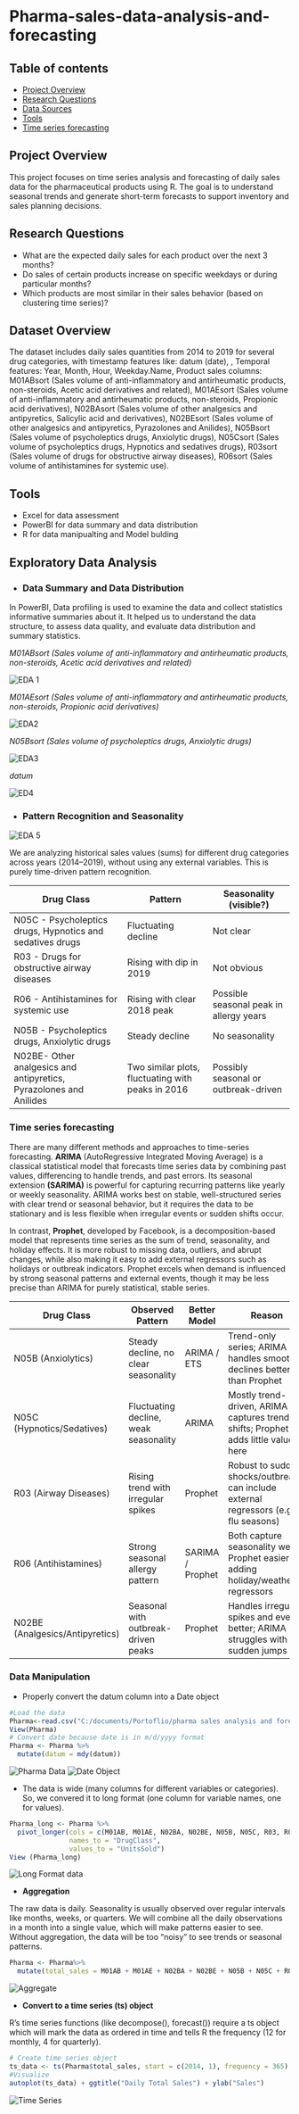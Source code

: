 # Pharma-sales-data-analysis-and-forecasting

## Table of contents
- [Project Overview](#project-overview)
- [Research Questions](#research-questions)
- [Data Sources](#data-sources)
- [Tools](#tools)
- [Time series forecasting](#Time-series-forecasting)

## Project Overview

This project focuses on time series analysis and forecasting of daily sales data for the pharmaceutical products using R. The goal is to understand seasonal trends and generate short-term forecasts to support inventory and sales planning decisions.

## Research Questions

- What are the expected daily sales for each product over the next 3 months?
- Do sales of certain products increase on specific weekdays or during particular months?
- Which products are most similar in their sales behavior (based on clustering time series)?

## Dataset Overview

The dataset includes daily sales quantities from 2014 to 2019 for several drug categories, with timestamp features like: datum (date), , Temporal features: Year, Month, Hour, Weekday.Name, Product sales columns: M01ABsort (Sales volume of anti-inflammatory and antirheumatic products, non-steroids, Acetic acid derivatives and related), M01AEsort (Sales volume of anti-inflammatory and antirheumatic products, non-steroids, Propionic acid derivatives), N02BAsort (Sales volume of other analgesics and antipyretics, Salicylic acid and derivatives), N02BEsort (Sales volume of other analgesics and antipyretics, Pyrazolones and Anilides), N05Bsort (Sales volume of psycholeptics drugs, Anxiolytic drugs), N05Csort (Sales volume of psycholeptics drugs, Hypnotics and sedatives drugs), R03sort (Sales volume of drugs for obstructive airway diseases), R06sort (Sales volume of antihistamines for systemic use). 

## Tools
- Excel for data assessment 
- PowerBI for data summary and data distribution 
- R for data manipualting and Model bulding

## Exploratory Data Analysis

- ### Data Summary and Data Distribution

In PowerBI, Data profiling is used to examine the data and collect statistics informative summaries about it. It helped us to understand the  data structure, to assess data quality, and evaluate data distribution and summary statistics. 

*M01ABsort (Sales volume of anti-inflammatory and antirheumatic products, non-steroids, Acetic acid derivatives and related)*

![EDA 1](https://github.com/user-attachments/assets/6b78f043-9ec6-43b9-816f-3c9ea9cb290c)

*M01AEsort (Sales volume of anti-inflammatory and antirheumatic products, non-steroids, Propionic acid derivatives)*

![EDA2](https://github.com/user-attachments/assets/3f36063e-1f08-4851-8c09-ec631173f299)

*N05Bsort (Sales volume of psycholeptics drugs, Anxiolytic drugs)*

![EDA3](https://github.com/user-attachments/assets/b162819b-fb11-4ed5-81bf-00f5f27d1715)

*datum*

![ED4](https://github.com/user-attachments/assets/2886ad26-fb8a-41d7-bbeb-dbf1200552e8)

- ### Pattern Recognition and Seasonality

![EDA 5](https://github.com/user-attachments/assets/a93604d5-a22a-4e08-9692-abf384c9680f)

We are analyzing historical sales values (sums) for different drug categories across years (2014–2019), without using any external variables. This is purely time-driven pattern recognition.

|Drug Class|Pattern|Seasonality (visible?)|
|----------|-------|----------------------|
|N05C - Psycholeptics drugs, Hypnotics and sedatives drugs|Fluctuating decline|Not clear|
|R03 - Drugs for obstructive airway diseases|Rising with dip in 2019|Not obvious|
|R06 - Antihistamines for systemic use|Rising with clear 2018 peak|Possible seasonal peak in allergy years|
|N05B - Psycholeptics drugs, Anxiolytic drugs|Steady decline|No seasonality|
|N02BE- Other analgesics and antipyretics, Pyrazolones and Anilides|Two similar plots, fluctuating with peaks in 2016|Possibly seasonal or outbreak-driven|

### Time series forecasting

There are many different methods and approaches to time-series forecasting. **ARIMA** (AutoRegressive Integrated Moving Average) is a classical statistical model that forecasts time series data by combining past values, differencing to handle trends, and past errors. Its seasonal extension **(SARIMA)** is powerful for capturing recurring patterns like yearly or weekly seasonality. ARIMA works best on stable, well-structured series with clear trend or seasonal behavior, but it requires the data to be stationary and is less flexible when irregular events or sudden shifts occur.

In contrast, **Prophet**, developed by Facebook, is a decomposition-based model that represents time series as the sum of trend, seasonality, and holiday effects. It is more robust to missing data, outliers, and abrupt changes, while also making it easy to add external regressors such as holidays or outbreak indicators. Prophet excels when demand is influenced by strong seasonal patterns and external events, though it may be less precise than ARIMA for purely statistical, stable series.

|Drug Class|Observed Pattern|Better Model|Reason|
|----------|----------------|------------|------|
|N05B (Anxiolytics)|Steady decline, no clear seasonality|ARIMA / ETS|Trend-only series; ARIMA handles smooth declines better than Prophet|
|N05C (Hypnotics/Sedatives)|Fluctuating decline, weak seasonality|ARIMA|Mostly trend-driven, ARIMA captures trend shifts; Prophet adds little value here|
|R03 (Airway Diseases)|Rising trend with irregular spikes|Prophet|Robust to sudden shocks/outbreaks; can include external regressors (e.g., flu seasons)|
|R06 (Antihistamines)|Strong seasonal allergy pattern|SARIMA / Prophet|Both capture seasonality well; Prophet easier if adding holiday/weather regressors|
|N02BE (Analgesics/Antipyretics)|Seasonal with outbreak-driven peaks|Prophet|Handles irregular spikes and events better; ARIMA struggles with sudden jumps|

### Data Manipulation
- Properly convert the datum column into a Date object
```R
#Load the data
Pharma<-read.csv("C:/documents/Portoflio/pharma sales analysis and forecasting/salesdaily.csv", stringsAsFactors = FALSE)
View(Pharma)
# Convert date because date is in m/d/yyyy format
Pharma <- Pharma %>%
  mutate(datum = mdy(datum)) 
```
![Pharma Data](https://github.com/user-attachments/assets/091a0e93-42a0-4279-93c3-bdffb7878ca6)
![Date Object](https://github.com/user-attachments/assets/b2cce5f2-75aa-4336-92b9-d3a0c963ebb7)

- The  data is wide (many columns for different variables or categories). So, we convered it to long format (one column for variable names, one for values).
```R
Pharma_long <- Pharma %>%
  pivot_longer(cols = c(M01AB, M01AE, N02BA, N02BE, N05B, N05C, R03, R06),
               names_to = "DrugClass",
               values_to = "UnitsSold")
View (Pharma_long)
```
![Long Format data](https://github.com/user-attachments/assets/8126d82b-6b3d-4b1d-98ec-160e0d701788)

- **Aggregation**

The raw data is daily. Seasonality is usually observed over regular intervals like months, weeks, or quarters. We will combine all the daily observations in a month into a single value, which will make patterns easier to see. Without aggregation, the data will be too “noisy” to see trends or seasonal patterns.

```R
Pharma <- Pharma%>%
  mutate(total_sales = M01AB + M01AE + N02BA + N02BE + N05B + N05C + R03 + R06)
```
![Aggregate](https://github.com/user-attachments/assets/cf127e61-da58-4a89-80e9-87ffd09bbb40)

- **Convert to a time series (ts) object**
  
R’s time series functions (like decompose(), forecast()) require a ts object which will mark the data as ordered in time and tells R the frequency (12 for monthly, 4 for quarterly).

```R
# Create time series object
ts_data <- ts(Pharma$total_sales, start = c(2014, 1), frequency = 365)
#Visualize
autoplot(ts_data) + ggtitle("Daily Total Sales") + ylab("Sales")
```
![Time Series](https://github.com/user-attachments/assets/7f604d35-73fb-41ff-bdb8-6276fed8b5bc)
